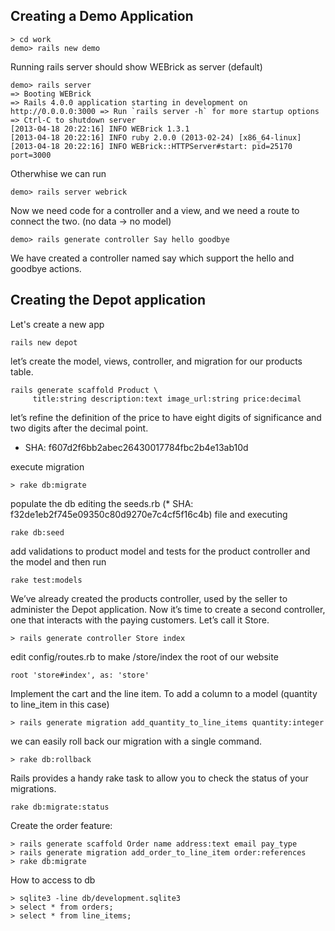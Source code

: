 ## Creating a Demo Application

	> cd work
	demo> rails new demo

Running rails server should show WEBrick as server (default)

	demo> rails server
	=> Booting WEBrick
	=> Rails 4.0.0 application starting in development on http://0.0.0.0:3000 => Run `rails server -h` for more startup options
	=> Ctrl-C to shutdown server
	[2013-04-18 20:22:16] INFO WEBrick 1.3.1
	[2013-04-18 20:22:16] INFO ruby 2.0.0 (2013-02-24) [x86_64-linux] [2013-04-18 20:22:16] INFO WEBrick::HTTPServer#start: pid=25170 port=3000

Otherwhise we can run

	demo> rails server webrick

Now we need code for a controller and a view, and we need a route to connect the two. (no data -> no model)

	demo> rails generate controller Say hello goodbye

We have created a controller named say which support the hello and goodbye actions.

## Creating the Depot application

Let's create a new app

	rails new depot

let’s create the model, views, controller, and migration for our products table.

	rails generate scaffold Product \
         title:string description:text image_url:string price:decimal

let’s refine the definition of the price to have eight digits of significance and two digits after the decimal point. 

* SHA: f607d2f6bb2abec26430017784fbc2b4e13ab10d

execute migration

	> rake db:migrate

populate the db editing the seeds.rb (* SHA: f32de1eb2f745e09350c80d9270e7c4cf5f16c4b) file and executing 

	rake db:seed

add validations to product model and tests for the product controller and the model and then run

	rake test:models


We’ve already created the products controller, used by the seller to administer the Depot application. Now it’s time to create a second controller, one that interacts with the paying customers. Let’s call it Store.
	
	> rails generate controller Store index

edit config/routes.rb to make /store/index the root of our website

	root 'store#index', as: 'store'

Implement the cart and the line item.
To add a column to a model (quantity to line_item in this case)

	> rails generate migration add_quantity_to_line_items quantity:integer

we can easily roll back our migration with a single command.

	> rake db:rollback

Rails provides a handy rake task to allow you to check the status of your
migrations.

	rake db:migrate:status

Create the order feature:

	> rails generate scaffold Order name address:text email pay_type
	> rails generate migration add_order_to_line_item order:references
	> rake db:migrate

How to access to db

	> sqlite3 -line db/development.sqlite3
	> select * from orders;
	> select * from line_items;
